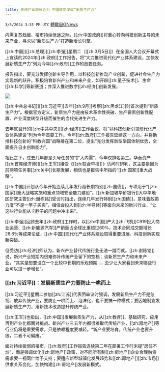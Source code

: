 ```yaml
---
title: 传统产业增长乏力 中国转向发展“新质生产力”
---
```

`3/5/2024 3:35 PM UTC` [轉載自GNews](https://gnews.org/articles/2367698)

内需复苏趋缓、楼市持续低迷之际，[[zh:中国政府]]将重心转向科技创新主导的未来产业，寻求以“新质生产力”打造新增长引擎。

[[zh:中国]][[zh:总理]][[zh:李强]]星期二（[[zh:3月5日]]）在全国人大会议开幕式上宣读的2024年[[zh:政府]]工作报告，将“大力推进现代化产业体系建设，加快发展新质生产力”列为今年[[zh:政府]]工作的首要任务。

报告指出，要充分发挥创新主导作用，以科技创新推动产业创新，促进社会生产力实现新的跃升。积极培育新兴产业和未来产业，如开辟[[zh:量子技术]]、生命[[zh:科学]]等新赛道；并深入推进数字[[zh:经济]]创新发展。

![](https://static.zaobao.com/s3fs-public/articles/2024/03/05/onlinezbchina20graph0603-01.jpg?VersionId=fxKRC_BgE7clVwlQcpfdl1r1BMJLwjXO "")

[[zh:中共总书记]][[zh:习近平]]去年[[zh:9月]]考察[[zh:黑龙江]]时首次提到“新质生产力”。根据官方定义，新质生产力是由技术革命性突破、生产要素创新性配置、产业深度转型升级而催生的当代先进生产力。

去年底召开的[[zh:中共中央]][[zh:经济]]工作会议，将“以科技创新引领现代化产业体系建设”列为今年首要工作。今年[[zh:政府]]工作报告延续这一方向，并将助推科技创新的“科教兴国”战略排在第二位，提出“充分发挥新型举国体制优势，全面提升自主创新能力”。

相比之下，过去几年都是头号任务的“扩大内需”，今年仅排名第三。华泰资产[[zh:首席经济师]][[zh:王军]]接受《[[zh:联合早报]]》访问时研判，这主要是因为前两项任务事[[zh:关中]]长期发展，相信也是报告中所指的“[[zh:国家]]重大战略”。

[[zh:中国]]计划从今年开始连续几年发行超长期特别[[zh:国债]]，专项用于“[[zh:国家]]重大战略实施和重点领域安全能力建设”。[[zh:新加坡华侨银行]]大中华地区研究主管[[zh:谢栋铭]]受访时指出，连续几年发行特别[[zh:国债]]，意味着政策力度“不是一竿子买卖”，相信会投入到[[zh:半导体]]等面向未来的新兴行业，“让这些行业能从卡脖子的问题中冲出来”。

[[zh:李强]]回顾去年[[zh:政府]]工作时，以[[zh:中国]]产大[[zh:飞机]]C919投入商业运营、[[zh:新能源汽车]]产销量占全球比重超过60%，技术合同成交额增长28.6％等成果论证，[[zh:中国]]现代化产业体系建设取得重要进展、科技创新实现新突破。

但受访[[zh:经济]]师认为，新兴产业替代传统行业无法一蹴而就。[[zh:谢栋铭]]说，新兴产业短期内很难弥补传统产业留下的空档；谈新质生产力和未来产业，“其实是想要设立一个比较中长期的乐观预期……至少让大家看到未来哪些行业可以进一步增长”。

### [[zh:习近平]]：发展新质生产力要防止一哄而上

[[zh:习近平]]星期二参加[[zh:江苏]]代表团审议时强调，发展新质生产力不是忽视、放弃传统产业，要防止一哄而上、泡沫化，也不要搞一种模式；要因地制宜发展新质生产力，用新技术改造提升传统产业。

[[zh:王军]]也指出，[[zh:中国]]发展新质生产力，从[[zh:教育]]、基础研究、应用再到产业化都面对挑战。新兴产业三五年内都很难取代传统产业，[[zh:房地产]]等行业仍将是重要需求，只是依赖程度要减轻，“新产业要培育，传统产业也要升级，二者不可偏废。”

面对持续疲弱的楼市，[[zh:政府]]工作报告连续第二年在部署工作时未提“房住不炒”，而是强调优化[[zh:房地产]]政策，对不同所有制[[zh:房地产]]企业合理融资需求要一视同仁给予支持；要适应新型城镇化发展趋势和[[zh:房地产]][[zh:市场]]供求关系变化，加快构建[[zh:房地产]]发展新模式。
